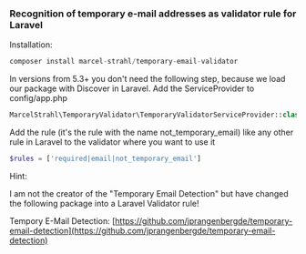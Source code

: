 ### Recognition of temporary e-mail addresses as validator rule for Laravel

Installation:


```php
composer install marcel-strahl/temporary-email-validator
```

In versions from 5.3+ you don't need the following step, because we load our package with Discover in Laravel.
Add the ServiceProvider to config/app.php
```php
MarcelStrahl\TemporaryValidator\TemporaryValidatorServiceProvider::class,
```

Add the rule (it's the rule with the name not_temporary_email) like any other rule in Laravel to the validator where you want to use it
```php
$rules = ['required|email|not_temporary_email']
```

Hint:

I am not the creator of the "Temporary Email Detection" but have changed the following package into a Laravel Validator rule!

Tempory E-Mail Detection: 
[https://github.com/jprangenbergde/temporary-email-detection](https://github.com/jprangenbergde/temporary-email-detection)
